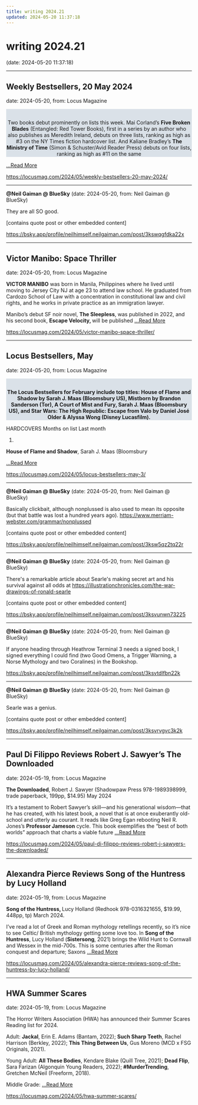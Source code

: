 ```yaml
---
title: writing 2024.21
updated: 2024-05-20 11:37:18
---
```


# writing 2024.21

(date: 2024-05-20 11:37:18)

---

## Weekly Bestsellers, 20 May 2024

date: 2024-05-20, from: Locus Magazine

<div style="background-color: #dae1e8; padding: 14px 0px 0px 0px; text-align: center;">
<p>Two books debut prominently on lists this week. Mai Corland&#8217;s <b>Five Broken Blades</b> (Entangled: Red Tower Books), first in a series by an author who also publishes as Meredith Ireland, debuts on three lists, ranking as high as #3 on the NY Times fiction hardcover list. And Kaliane Bradley&#8217;s <b>The Ministry of Time</b> (Simon &#38; Schuster/Avid Reader Press) debuts on four lists, ranking as high as #11 on the same </p></div> <a href="https://locusmag.com/2024/05/weekly-bestsellers-20-may-2024/" class="read-more">...Read More </a> 

<https://locusmag.com/2024/05/weekly-bestsellers-20-may-2024/>

---

**@Neil Gaiman @ BlueSky** (date: 2024-05-20, from: Neil Gaiman @ BlueSky)

They are all SO good.

[contains quote post or other embedded content] 

<https://bsky.app/profile/neilhimself.neilgaiman.com/post/3kswqgfdka22x>

---

## Victor Manibo: Space Thriller

date: 2024-05-20, from: Locus Magazine

<p></p>
<p><strong>VICTOR MANIBO</strong> was born in Manila, Philippines where he lived until moving to Jersey City NJ at age 23 to attend law school. He graduated from Cardozo School of Law with a concentration in constitutional law and civil rights, and he works in private practice as an immigration lawyer.</p>
<p>Manibo’s debut SF noir novel, <strong>The Sleepless</strong>, was published in 2022, and his second book, <strong>Escape Velocity, </strong>will be published  <a href="https://locusmag.com/2024/05/victor-manibo-space-thriller/" class="read-more">...Read More </a></p> 

<https://locusmag.com/2024/05/victor-manibo-space-thriller/>

---

## Locus Bestsellers, May

date: 2024-05-20, from: Locus Magazine

<div style="background-color: #dae1e8; padding: 14px 0px 0px 0px; text-align: center;">

<strong>The Locus Bestsellers for February include top titles: House of Flame and Shadow by Sarah J. Maas (Bloomsbury US), Mistborn by Brandon Sanderson (Tor), A Court of Mist and Fury, Sarah J. Maas (Bloomsbury US), and Star Wars: The High Republic: Escape from Valo by Daniel José Older &#38; Alyssa Wong (Disney Lucasfilm).</strong><strong>
</strong>

</div>
<p></p>
<div class="postcontent">




HARDCOVERS
Months
on list
Last
month


1)
<strong>House of Flame and Shadow</strong>, Sarah J. Maas (Bloomsbury </div> <a href="https://locusmag.com/2024/05/locus-bestsellers-may-3/" class="read-more">...Read More </a> 

<https://locusmag.com/2024/05/locus-bestsellers-may-3/>

---

**@Neil Gaiman @ BlueSky** (date: 2024-05-20, from: Neil Gaiman @ BlueSky)

Basically clickbait, although nonplussed is also used to mean its opposite (but that battle was lost a hundred years ago). https://www.merriam-webster.com/grammar/nonplussed

[contains quote post or other embedded content] 

<https://bsky.app/profile/neilhimself.neilgaiman.com/post/3ksw5qz2tq22r>

---

**@Neil Gaiman @ BlueSky** (date: 2024-05-20, from: Neil Gaiman @ BlueSky)

There's a remarkable article about Searle's making secret art and his survival against all odds at 
https://illustrationchronicles.com/the-war-drawings-of-ronald-searle

[contains quote post or other embedded content] 

<https://bsky.app/profile/neilhimself.neilgaiman.com/post/3ksvunwn73225>

---

**@Neil Gaiman @ BlueSky** (date: 2024-05-20, from: Neil Gaiman @ BlueSky)

If anyone heading through Heathrow Terminal 3 needs a signed book, I signed everything I could find (two Good Omens, a Trigger Warning, a Norse Mythology and two Coralines) in the Bookshop. 

<https://bsky.app/profile/neilhimself.neilgaiman.com/post/3ksvtdlfbn22k>

---

**@Neil Gaiman @ BlueSky** (date: 2024-05-20, from: Neil Gaiman @ BlueSky)

Searle was a genius.

[contains quote post or other embedded content] 

<https://bsky.app/profile/neilhimself.neilgaiman.com/post/3ksvrvgvc3k2k>

---

## Paul Di Filippo Reviews Robert J. Sawyer’s The Downloaded

date: 2024-05-19, from: Locus Magazine

<p><strong>The Downloaded</strong>, Robert J. Sawyer (Shadowpaw Press 978-1989398999, trade paperback, 199pp, $14.95) May 2024</p>
<p>It’s a testament to Robert Sawyer’s skill—and his generational wisdom—that he has created, with his latest book, a novel that is at once exuberantly old-school and utterly au courant. It reads like Greg Egan rebooting Neil R. Jones’s <b>Professor Jameson</b> cycle. This book exemplifies the “best of both worlds” approach that charts a viable future  <a href="https://locusmag.com/2024/05/paul-di-filippo-reviews-robert-j-sawyers-the-downloaded/" class="read-more">...Read More </a></p> 

<https://locusmag.com/2024/05/paul-di-filippo-reviews-robert-j-sawyers-the-downloaded/>

---

## Alexandra Pierce Reviews Song of the Huntress by Lucy Holland

date: 2024-05-19, from: Locus Magazine

<p><strong>Song of the Huntress, </strong>Lucy Holland (Redhook 978-0316321655, $19.99, 448pp, tp) March 2024.</p>
<p>I’ve read a lot of Greek and Roman mythology retell­ings recently, so it’s nice to see Celtic/ British mythol­ogy getting some love too. In <strong>Song of the Huntress</strong>, Lucy Holland (<strong>Sistersong</strong>, 2021) brings the Wild Hunt to Cornwall and Wessex in the mid-700s. This is some centuries after the Roman conquest and departure; Saxons  <a href="https://locusmag.com/2024/05/alexandra-pierce-reviews-song-of-the-huntress-by-lucy-holland/" class="read-more">...Read More </a></p> 

<https://locusmag.com/2024/05/alexandra-pierce-reviews-song-of-the-huntress-by-lucy-holland/>

---

## HWA Summer Scares

date: 2024-05-19, from: Locus Magazine

<p>The Horror Writ­ers Association (HWA) has announced their Sum­mer Scares Reading list for 2024.</p>
<p>Adult: <strong>Jackal</strong>, Erin E. Adams (Bantam, 2022); <strong>Such Sharp Teeth</strong>, Rachel Harrison (Berkley, 2022); <strong>This Thing Between Us</strong>, Gus Moreno (MCD x FSG Originals, 2021).</p>
<p>Young Adult: <strong>All These Bodies</strong>, Kendare Blake (Quill Tree, 2021); <strong>Dead Flip</strong>, Sara Farizan (Al­gonquin Young Readers, 2022); <strong>#MurderTrend­ing</strong>, Gretchen McNeil (Freeform, 2018).</p>
<p>Middle Grade:  <a href="https://locusmag.com/2024/05/hwa-summer-scares/" class="read-more">...Read More </a></p> 

<https://locusmag.com/2024/05/hwa-summer-scares/>

